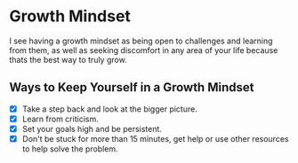 # Growth Mindset

I see having a growth mindset as being open to challenges and learning from them, as well as seeking discomfort in any area of your life because thats the best way to truly grow.

## Ways to Keep Yourself in a Growth Mindset

- [x] Take a step back and look at the bigger picture.
- [x] Learn from criticism.
- [x] Set your goals high and be persistent. 
- [x] Don't be stuck for more than 15 minutes, get help or use other resources to help solve the problem.